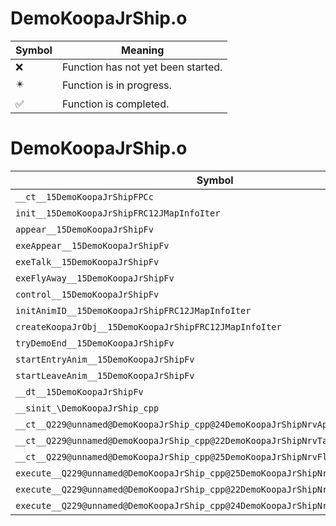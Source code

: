 # DemoKoopaJrShip.o
| Symbol | Meaning 
| ------------- | ------------- 
| :x: | Function has not yet been started. 
| :eight_pointed_black_star: | Function is in progress. 
| :white_check_mark: | Function is completed. 


# DemoKoopaJrShip.o
| Symbol | Decompiled? |
| ------------- | ------------- |
| `__ct__15DemoKoopaJrShipFPCc` | :x: |
| `init__15DemoKoopaJrShipFRC12JMapInfoIter` | :x: |
| `appear__15DemoKoopaJrShipFv` | :x: |
| `exeAppear__15DemoKoopaJrShipFv` | :x: |
| `exeTalk__15DemoKoopaJrShipFv` | :x: |
| `exeFlyAway__15DemoKoopaJrShipFv` | :x: |
| `control__15DemoKoopaJrShipFv` | :x: |
| `initAnimID__15DemoKoopaJrShipFRC12JMapInfoIter` | :x: |
| `createKoopaJrObj__15DemoKoopaJrShipFRC12JMapInfoIter` | :x: |
| `tryDemoEnd__15DemoKoopaJrShipFv` | :x: |
| `startEntryAnim__15DemoKoopaJrShipFv` | :x: |
| `startLeaveAnim__15DemoKoopaJrShipFv` | :x: |
| `__dt__15DemoKoopaJrShipFv` | :x: |
| `__sinit_\DemoKoopaJrShip_cpp` | :x: |
| `__ct__Q229@unnamed@DemoKoopaJrShip_cpp@24DemoKoopaJrShipNrvAppearFv` | :x: |
| `__ct__Q229@unnamed@DemoKoopaJrShip_cpp@22DemoKoopaJrShipNrvTalkFv` | :x: |
| `__ct__Q229@unnamed@DemoKoopaJrShip_cpp@25DemoKoopaJrShipNrvFlyAwayFv` | :x: |
| `execute__Q229@unnamed@DemoKoopaJrShip_cpp@25DemoKoopaJrShipNrvFlyAwayCFP5Spine` | :x: |
| `execute__Q229@unnamed@DemoKoopaJrShip_cpp@22DemoKoopaJrShipNrvTalkCFP5Spine` | :x: |
| `execute__Q229@unnamed@DemoKoopaJrShip_cpp@24DemoKoopaJrShipNrvAppearCFP5Spine` | :x: |
